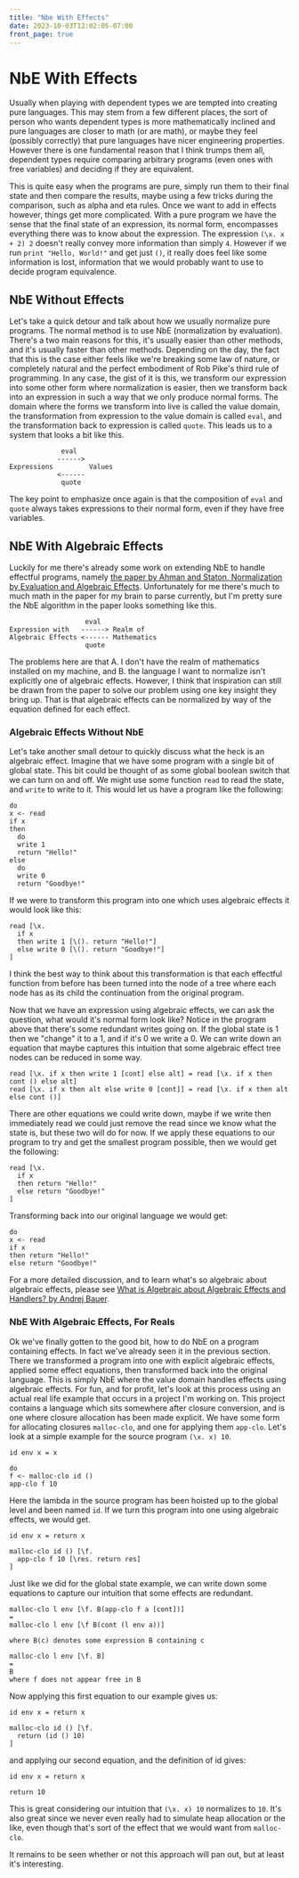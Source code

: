 ```yaml
---
title: "Nbe With Effects"
date: 2023-10-03T12:02:05-07:00
front_page: true
---
```

# NbE With Effects

Usually when playing with dependent types we are tempted into creating pure
languages.
This may stem from a few different places, the sort of person who wants
dependent types is more mathematically inclined and pure languages are closer
to math (or are math), or maybe they feel (possibly correctly) that pure
languages have nicer engineering properties.
However there is one fundamental reason that I think trumps them all, dependent
types require comparing arbitrary programs (even ones with free variables) and
deciding if they are equivalent.

This is quite easy when the programs are pure, simply run them to their final
state and then compare the results, maybe using a few tricks during the
comparison, such as alpha and eta rules.
Once we want to add in effects however, things get more complicated.
With a pure program we have the sense that the final state of an expression,
its normal form, encompasses everything there was to know about the
expression.
The expression `(\x. x + 2) 2` doesn't really convey more information than
simply `4`.
However if we run `print "Hello, World!"` and get just `()`, it really does
feel like some information is lost, information that we would probably want to
use to decide program equivalence.

## NbE Without Effects

Let's take a quick detour and talk about how we usually normalize pure programs.
The normal method is to use NbE (normalization by evaluation).
There's a two main reasons for this, it's usually easier than other methods, and
it's usually faster than other methods.
Depending on the day, the fact that this is the case either feels like we're
breaking some law of nature, or completely natural and the perfect embodiment of
Rob Pike's third rule of programming.
In any case, the gist of it is this, we transform our expression into some
other form where normalization is easier, then we transform back into an
expression in such a way that we only produce normal forms.
The domain where the forms we transform into live is called the value domain,
the transformation from expression to the value domain is called `eval`, and
the transformation back to expression is called `quote`.
This leads us to a system that looks a bit like this.

```
             eval
            ------>
Expressions         Values
            <------
             quote
```

The key point to emphasize once again is that the composition of `eval` and
`quote` always takes expressions to their normal form, even if they have
free variables.

## NbE With Algebraic Effects

Luckily for me there's already some work on extending NbE to handle effectful
programs, namely [the paper by Ahman and Staton, Normalization by Evaluation and Algebraic Effects](https://doi.org/10.1016/j.entcs.2013.09.007).
Unfortunately for me there's much to much math in the paper for my brain to
parse currently, but I'm pretty sure the NbE algorithm in the paper looks
something like this.

```
                   eval
Expression with   ------> Realm of
Algebraic Effects <------ Mathematics
                   quote
```

The problems here are that A. I don't have the realm of mathematics installed
on my machine, and B. the language I want to normalize isn't explicitly one of
algebraic effects.
However, I think that inspiration can still be drawn from the paper to solve
our problem using one key insight they bring up.
That is that algebraic effects can be normalized by way of the equation defined
for each effect.

### Algebraic Effects Without NbE

Let's take another small detour to quickly discuss what the heck is an algebraic
effect.
Imagine that we have some program with a single bit of global state.
This bit could be thought of as some global boolean switch that we can turn on
and off.
We might use some function `read` to read the state, and `write` to write to it.
This would let us have a program like the following:

```
do
x <- read
if x
then
  do
  write 1
  return "Hello!"
else
  do
  write 0
  return "Goodbye!"
```

If we were to transform this program into one which uses algebraic effects it
would look like this:

```
read [\x.
  if x
  then write 1 [\(). return "Hello!"]
  else write 0 [\(). return "Goodbye!"]
]
```

I think the best way to think about this transformation is that each effectful
function from before has been turned into the node of a tree where each node has
as its child the continuation from the original program.

Now that we have an expression using algebraic effects, we can ask the
question, what would it's normal form look like?
Notice in the program above that there's some redundant writes going on.
If the global state is 1 then we "change" it to a 1, and if it's 0 we write a 0.
We can write down an equation that maybe captures this intuition that some
algebraic effect tree nodes can be reduced in some way.

```
read [\x. if x then write 1 [cont] else alt] = read [\x. if x then cont () else alt]
read [\x. if x then alt else write 0 [cont]] = read [\x. if x then alt else cont ()]
```

There are other equations we could write down, maybe if we write then
immediately read we could just remove the read since we know what the state is,
but these two will do for now.
If we apply these equations to our program to try and get the smallest
program possible, then we would get the following:

```
read [\x.
  if x
  then return "Hello!"
  else return "Goodbye!"
]
```

Transforming back into our original language we would get:

```
do
x <- read
if x
then return "Hello!"
else return "Goodbye!"
```

For a more detailed discussion, and to learn what's so algebraic about
algebraic effects, please see [What is Algebraic about Algebraic Effects and Handlers? by Andrej Bauer](https://doi.org/10.48550/arXiv.1807.05923).

### NbE With Algebraic Effects, For Reals

Ok we've finally gotten to the good bit, how to do NbE on a program containing
effects.
In fact we've already seen it in the previous section.
There we transformed a program into one with explicit algebraic effects,
applied some effect equations, then transformed back into the original language.
This is simply NbE where the value domain handles effects using algebraic
effects.
For fun, and for profit, let's look at this process using an actual real life
example that occurs in a project I'm working on.
This project contains a language which sits somewhere after closure conversion,
and is one where closure allocation has been made explicit.
We have some form for allocating closures `malloc-clo`, and one for applying
them `app-clo`.
Let's look at a simple example for the source program `(\x. x) 10`.

```
id env x = x

do
f <- malloc-clo id ()
app-clo f 10
```

Here the lambda in the source program has been hoisted up to the global level
and been named `id`.
If we turn this program into one using algebraic effects, we would get.

```
id env x = return x

malloc-clo id () [\f.
  app-clo f 10 [\res. return res]
]
```

Just like we did for the global state example, we can write down some equations
to capture our intuition that some effects are redundant.

```
malloc-clo l env [\f. B(app-clo f a [cont])]   
=
malloc-clo l env [\f B(cont (l env a))]

where B(c) denotes some expression B containing c

malloc-clo l env [\f. B]
=
B
where f does not appear free in B
```

Now applying this first equation to our example gives us:

```
id env x = return x

malloc-clo id () [\f.
  return (id () 10)
]
```

and applying our second equation, and the definition of id gives:

```
id env x = return x

return 10
```

This is great considering our intuition that `(\x. x) 10` normalizes to `10`.
It's also great since we never even really had to simulate heap allocation or
the like, even though that's sort of the effect that we would want from
`malloc-clo`.

It remains to be seen whether or not this approach will pan out, but at least
it's interesting.
